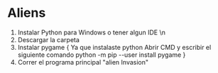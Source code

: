 # Aliens

1. Instalar Python para Windows o tener algun IDE \n
2. Descargar la carpeta
3. Instalar pygame {
  Ya que instalaste python 
  Abrir CMD y escribir el siguiente comando 
  python -m pip --user install pygame
}
4. Correr el programa principal "alien Invasion"
